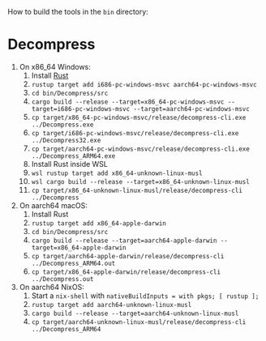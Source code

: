 How to build the tools in the `bin` directory:

# Decompress

1. On x86_64 Windows:
    1. Install [Rust](https://rust-lang.org/)
    2. `rustup target add i686-pc-windows-msvc aarch64-pc-windows-msvc`
    2. `cd bin/Decompress/src`
    5. `cargo build --release --target=x86_64-pc-windows-msvc --target=i686-pc-windows-msvc --target=aarch64-pc-windows-msvc`
    4. `cp target/x86_64-pc-windows-msvc/release/decompress-cli.exe ../Decompress.exe`
    6. `cp target/i686-pc-windows-msvc/release/decompress-cli.exe ../Decompress32.exe`
    7. `cp target/aarch64-pc-windows-msvc/release/decompress-cli.exe ../Decompress_ARM64.exe`
    8. Install Rust inside WSL
    9. `wsl rustup target add x86_64-unknown-linux-musl`
    10. `wsl cargo build --release --target=x86_64-unknown-linux-musl`
    11. `cp target/x86_64-unknown-linux-musl/release/decompress-cli ../Decompress`
2. On aarch64 macOS:
    1. Install Rust
    2. `rustup target add x86_64-apple-darwin`
    3. `cd bin/Decompress/src`
    4. `cargo build --release --target=aarch64-apple-darwin --target=x86_64-apple-darwin`
    5. `cp target/aarch64-apple-darwin/release/decompress-cli ../Decompress_ARM64.out`
    6. `cp target/x86_64-apple-darwin/release/decompress-cli ../Decompress.out`
3. On aarch64 NixOS:
    1. Start a `nix-shell` with `nativeBuildInputs = with pkgs; [ rustup ];`
    2. `rustup target add aarch64-unknown-linux-musl`
    3. `cargo build --release --target=aarch64-unknown-linux-musl`
    4. `cp target/aarch64-unknown-linux-musl/release/decompress-cli ../Decompress_ARM64`
